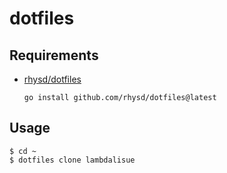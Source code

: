 # dotfiles

## Requirements

- [rhysd/dotfiles](https://github.com/rhysd/dotfiles)

  `go install github.com/rhysd/dotfiles@latest`

## Usage

```
$ cd ~
$ dotfiles clone lambdalisue
```
